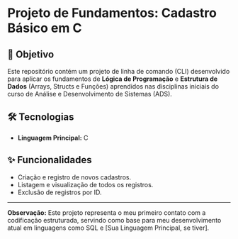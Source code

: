 # Projeto de Fundamentos: Cadastro Básico em C 

## 🎯 Objetivo
Este repositório contém um projeto de linha de comando (CLI) desenvolvido para aplicar os fundamentos de **Lógica de Programação** e **Estrutura de Dados** (Arrays, Structs e Funções) aprendidos nas disciplinas iniciais do curso de Análise e Desenvolvimento de Sistemas (ADS).

## 🛠️ Tecnologias
- **Linguagem Principal:** C

## ✨ Funcionalidades
- Criação e registro de novos cadastros.
- Listagem e visualização de todos os registros.
- Exclusão de registros por ID.

---
**Observação:** Este projeto representa o meu primeiro contato com a codificação estruturada, servindo como base para meu desenvolvimento atual em linguagens como SQL e [Sua Linguagem Principal, se tiver].
